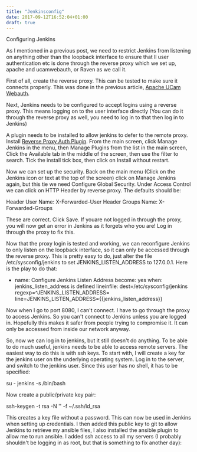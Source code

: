```yaml
---
title: "Jenkinsconfig"
date: 2017-09-12T16:52:04+01:00
draft: true
---
```


Configuring Jenkins

As I mentioned in a previous post, we need to restrict Jenkins from listening on anything other than the loopback interface
to ensure that ll user authentication etc is done through the reverse proxy which we set up, apache and ucamwebauth, or Raven
as we call it.

First of all, create the reverse proxy. This can be tested to make sure it connects properly. This was done in the previous
article, [Apache UCam Webauth](apacheucamwebauth).


Next, Jenkins needs to be configured to accept logins using a reverse proxy. This means logging on to the 
user interface directly (You can do it through the reverse proxy as well, you need to log in to that then log in to Jenkins)

A plugin needs to be installed to allow jenkins to defer to the remote proxy. Install
[Reverse Proxy Auth Plugin](https://wiki.jenkins.io/display/JENKINS/Reverse+Proxy+Auth+Plugin).
From the main screen, click Manage Jenkins in the menu, then Manage Plugins from the list in the main screen, 
Click the Available tab in the middle of the screen, then use the filter to search. Tick the install tick box, then
click on Install without restart.

Now we can set up the security. Back on the main menu (Click on the Jenkins icon or text at the top of the screen) click
on Manage Jenkins again, but this tie we need Configure Global Security. Under Access Control we can click on 
HTTP Header by reverse proxy. The defaults should be:

Header User Name: X-Forwarded-User
Header Groups Name: X-Forwarded-Groups

These are correct. Click Save. If youare not logged in through the proxy, you will now get an error in Jenkins as it forgets who you are!
Log in through the proxy to fix this.

Now that the proxy login is tested and working, we can reconfigure Jenkins to only listen on the loopback interface, so it can
only be accessed through the reverse proxy. This is pretty easy to do, just alter the file /etc/sysconfig/jenkins to 
set JENKINS_LISTEN_ADDRESS to 127.0.0.1. Here is the play to do that:


- name: Configure Jenkins Listen Address
  become: yes
  when: jenkins_listen_address is defined
  lineinfile: dest=/etc/sysconfig/jenkins regexp=^JENKINS_LISTEN_ADDRESS= line=JENKINS_LISTEN_ADDRESS={{jenkins_listen_address}}

Now when I go to port 8080, I can't connect. I have to go through the proxy to access Jenkins. So you can't connect to Jenkins
unless you are logged in. Hopefully this makes it safer from people trying to compromise it. It can only be accessed from
inside our network anyway.

So, now we can log in to jenkins, but it still doesn't do anything. To be able to do much useful, jenkins needs to be able to access
remote servers. The easiest way to do this is with ssh keys. To start with, I will create a key for the jenkins user on 
the underlying operating system. Log in to the server, and switch to the jenkins user. Since this user has no shell, it has to
be specified:

su - jenkins -s /bin/bash

Now create a public/private key pair:

ssh-keygen -t rsa -N '' -f ~/.ssh/id_rsa

This creates a key file without a password. This can now be used in Jenkins when setting up credentials. 
I then added this public key to git to allow Jenkins to retrieve my ansible files, I also installed the
ansible plugin to allow me to run ansible. I added ssh access to all my servers (I probably shouldn't
be logging in as root, but that is something to fix another day):





